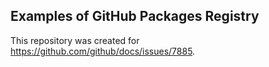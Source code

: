 ## Examples of GitHub Packages Registry

This repository was created for https://github.com/github/docs/issues/7885.
